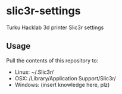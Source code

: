 # slic3r-settings
Turku Hacklab 3d printer Slic3r settings

## Usage
Pull the contents of this repository to:
* Linux: ~/.Slic3r/ 
* OSX: /Library/Application Support/Slic3r/
* Windows: (insert knowledge here, plz)

